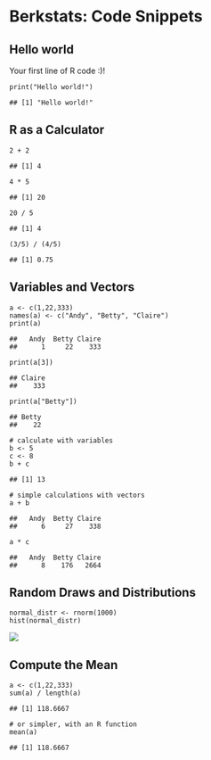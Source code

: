 Berkstats: Code Snippets
========================

Hello world
-----------

Your first line of R code :)!

    print("Hello world!")

    ## [1] "Hello world!"

R as a Calculator
-----------------

    2 + 2 

    ## [1] 4

    4 * 5

    ## [1] 20

    20 / 5

    ## [1] 4

    (3/5) / (4/5)

    ## [1] 0.75

Variables and Vectors
---------------------

    a <- c(1,22,333)
    names(a) <- c("Andy", "Betty", "Claire")
    print(a)

    ##   Andy  Betty Claire 
    ##      1     22    333

    print(a[3])

    ## Claire 
    ##    333

    print(a["Betty"])

    ## Betty 
    ##    22

    # calculate with variables
    b <- 5
    c <- 8
    b + c

    ## [1] 13

    # simple calculations with vectors
    a + b

    ##   Andy  Betty Claire 
    ##      6     27    338

    a * c

    ##   Andy  Betty Claire 
    ##      8    176   2664

Random Draws and Distributions
------------------------------

    normal_distr <- rnorm(1000)
    hist(normal_distr)

![](/Users/ueli/Dropbox/Teaching/Berkstats/Berkstats/notes/md/Berkstats_files/figure-markdown_strict/unnamed-chunk-4-1.png)

Compute the Mean
----------------

    a <- c(1,22,333)
    sum(a) / length(a)

    ## [1] 118.6667

    # or simpler, with an R function
    mean(a)

    ## [1] 118.6667
